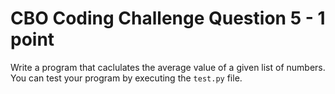 # CBO Coding Challenge Question 5 - 1 point

Write a program that caclulates the average value of a given list of numbers. You can test your program by executing the `test.py` file.
